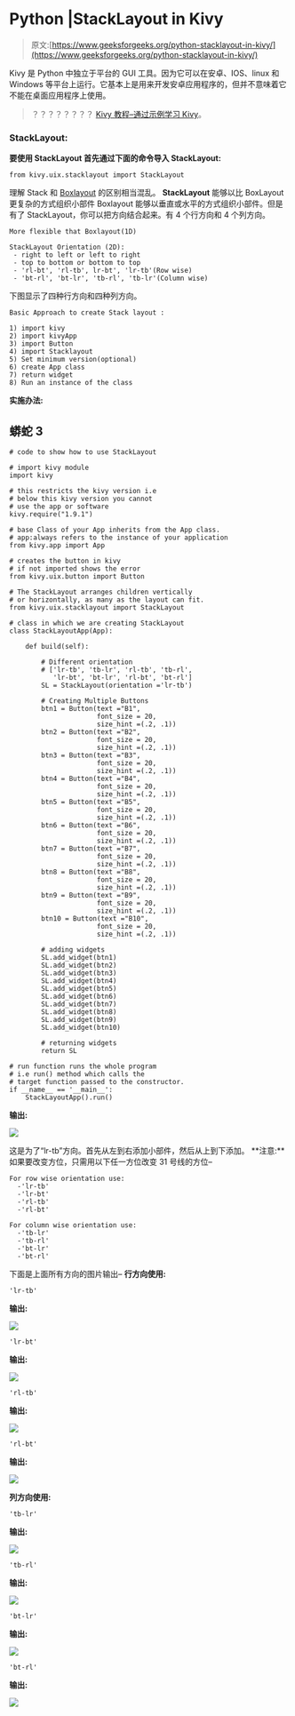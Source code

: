 # Python |StackLayout in Kivy

> 原文:[https://www.geeksforgeeks.org/python-stacklayout-in-kivy/](https://www.geeksforgeeks.org/python-stacklayout-in-kivy/)

Kivy 是 Python 中独立于平台的 GUI 工具。因为它可以在安卓、IOS、linux 和 Windows 等平台上运行。它基本上是用来开发安卓应用程序的，但并不意味着它不能在桌面应用程序上使用。

> ？？？？？？？？ [Kivy 教程–通过示例学习 Kivy](https://www.geeksforgeeks.org/kivy-tutorial/)。

### StackLayout:

**要使用 StackLayout 首先通过下面的命令导入 StackLayout:**

```
from kivy.uix.stacklayout import StackLayout
```

理解 Stack 和 [Boxlayout](https://www.geeksforgeeks.org/python-boxlayout-widget-in-kivy/) 的区别相当混乱。
**StackLayout** 能够以比 BoxLayout 更复杂的方式组织小部件 Boxlayout 能够以垂直或水平的方式组织小部件。但是有了 StackLayout，你可以把方向结合起来。有 4 个行方向和 4 个列方向。

```
More flexible that Boxlayout(1D)

StackLayout Orientation (2D):
 - right to left or left to right
 - top to bottom or bottom to top
 - 'rl-bt', 'rl-tb', lr-bt', 'lr-tb'(Row wise)
 - 'bt-rl', 'bt-lr', 'tb-rl', 'tb-lr'(Column wise)
```

下图显示了四种行方向和四种列方向。

```
Basic Approach to create Stack layout :

1) import kivy
2) import kivyApp
3) import Button
4) import Stacklayout
5) Set minimum version(optional)
6) create App class
7) return widget
8) Run an instance of the class
```

**实施办法:**

## 蟒蛇 3

```
# code to show how to use StackLayout

# import kivy module
import kivy

# this restricts the kivy version i.e
# below this kivy version you cannot
# use the app or software
kivy.require("1.9.1")

# base Class of your App inherits from the App class.
# app:always refers to the instance of your application
from kivy.app import App

# creates the button in kivy
# if not imported shows the error
from kivy.uix.button import Button

# The StackLayout arranges children vertically
# or horizontally, as many as the layout can fit.
from kivy.uix.stacklayout import StackLayout

# class in which we are creating StackLayout
class StackLayoutApp(App):

    def build(self):

        # Different orientation
        # ['lr-tb', 'tb-lr', 'rl-tb', 'tb-rl',
           'lr-bt', 'bt-lr', 'rl-bt', 'bt-rl']       
        SL = StackLayout(orientation ='lr-tb')

        # Creating Multiple Buttons
        btn1 = Button(text ="B1",
                      font_size = 20,
                      size_hint =(.2, .1))
        btn2 = Button(text ="B2",
                      font_size = 20,
                      size_hint =(.2, .1))
        btn3 = Button(text ="B3",
                      font_size = 20,
                      size_hint =(.2, .1))
        btn4 = Button(text ="B4",
                      font_size = 20,
                      size_hint =(.2, .1))
        btn5 = Button(text ="B5",
                      font_size = 20,
                      size_hint =(.2, .1))
        btn6 = Button(text ="B6",
                      font_size = 20,
                      size_hint =(.2, .1))
        btn7 = Button(text ="B7",
                      font_size = 20,
                      size_hint =(.2, .1))
        btn8 = Button(text ="B8",
                      font_size = 20,
                      size_hint =(.2, .1))
        btn9 = Button(text ="B9",
                      font_size = 20,
                      size_hint =(.2, .1))
        btn10 = Button(text ="B10",
                      font_size = 20,
                      size_hint =(.2, .1))

        # adding widgets
        SL.add_widget(btn1)
        SL.add_widget(btn2)
        SL.add_widget(btn3)
        SL.add_widget(btn4)
        SL.add_widget(btn5)
        SL.add_widget(btn6)
        SL.add_widget(btn7)
        SL.add_widget(btn8)
        SL.add_widget(btn9)
        SL.add_widget(btn10)

        # returning widgets
        return SL

# run function runs the whole program
# i.e run() method which calls the
# target function passed to the constructor.
if __name__ == '__main__':
    StackLayoutApp().run()
```

**输出:**

![](img/7d79131f500ddc579aa03615984611ca.png)

这是为了“lr-tb”方向。首先从左到右添加小部件，然后从上到下添加。
**注意:**如果要改变方位，只需用以下任一方位改变 31 号线的方位–

```
For row wise orientation use:
  -'lr-tb'
  -'lr-bt'
  -'rl-tb'
  -'rl-bt'

For column wise orientation use:
  -'tb-lr'
  -'tb-rl'
  -'bt-lr'
  -'bt-rl'
```

下面是上面所有方向的图片输出–
**行方向使用:**

```
'lr-tb'
```

**输出:**

![](img/7d79131f500ddc579aa03615984611ca.png)

```
'lr-bt'
```

**输出:**

![](img/fc6ce0b79c0bf2237a995c44ede34f51.png)

```
'rl-tb'
```

**输出:**

![](img/ad00f2fcdfd47a52fc77800801f1cb99.png)

```
'rl-bt'
```

**输出:**

![](img/557970ba963d95c9b3780fec0c906d1a.png)

**列方向使用:**

```
'tb-lr'
```

**输出:**

![](img/b5c1fbd23871dc730c3301318d811111.png)

```
'tb-rl'
```

**输出:**

![](img/58dd0741fe9acee290456f507005e3a9.png)

```
'bt-lr'
```

**输出:**

![](img/c8fbecdcc4a9d696a76a07f1c970236d.png)

```
'bt-rl'
```

**输出:**

![](img/ac15629a88cb1b427a94d7f687029e88.png)